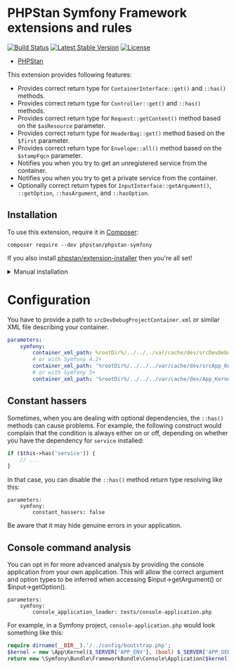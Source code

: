 # PHPStan Symfony Framework extensions and rules

[![Build Status](https://travis-ci.com/phpstan/phpstan-symfony.svg?branch=master)](https://travis-ci.com/phpstan/phpstan-symfony)
[![Latest Stable Version](https://poser.pugx.org/phpstan/phpstan-symfony/v/stable)](https://packagist.org/packages/phpstan/phpstan-symfony)
[![License](https://poser.pugx.org/phpstan/phpstan-symfony/license)](https://packagist.org/packages/phpstan/phpstan-symfony)

* [PHPStan](https://phpstan.org/)

This extension provides following features:

* Provides correct return type for `ContainerInterface::get()` and `::has()` methods.
* Provides correct return type for `Controller::get()` and `::has()` methods.
* Provides correct return type for `Request::getContent()` method based on the `$asResource` parameter.
* Provides correct return type for `HeaderBag::get()` method based on the `$first` parameter.
* Provides correct return type for `Envelope::all()` method based on the `$stampFqcn` parameter.
* Notifies you when you try to get an unregistered service from the container.
* Notifies you when you try to get a private service from the container.
* Optionally correct return types for `InputInterface::getArgument()`, `::getOption`, `::hasArgument`, and `::hasOption`.


## Installation

To use this extension, require it in [Composer](https://getcomposer.org/):

```
composer require --dev phpstan/phpstan-symfony
```

If you also install [phpstan/extension-installer](https://github.com/phpstan/extension-installer) then you're all set!

<details>
  <summary>Manual installation</summary>

If you don't want to use `phpstan/extension-installer`, include extension.neon in your project's PHPStan config:

```
includes:
    - vendor/phpstan/phpstan-symfony/extension.neon
```

To perform framework-specific checks, include also this file:

```
includes:
    - vendor/phpstan/phpstan-symfony/rules.neon
```
</details>

# Configuration

You have to provide a path to `srcDevDebugProjectContainer.xml` or similar XML file describing your container.

```yaml
parameters:
    symfony:
        container_xml_path: %rootDir%/../../../var/cache/dev/srcDevDebugProjectContainer.xml
        # or with Symfony 4.2+
        container_xml_path: '%rootDir%/../../../var/cache/dev/srcApp_KernelDevDebugContainer.xml'
        # or with Symfony 5+
        container_xml_path: '%rootDir%/../../../var/cache/dev/App_KernelDevDebugContainer.xml'
```

## Constant hassers

Sometimes, when you are dealing with optional dependencies, the `::has()` methods can cause problems. For example, the following construct would complain that the condition is always either on or off, depending on whether you have the dependency for `service` installed:

```php
if ($this->has('service')) {
    // ...
}
```

In that case, you can disable the `::has()` method return type resolving like this:

```
parameters:
	symfony:
		constant_hassers: false
```

Be aware that it may hide genuine errors in your application.

## Console command analysis

You can opt in for more advanced analysis by providing the console application from your own application. This will allow the correct argument and option types to be inferred when accessing $input->getArgument() or $input->getOption().

```
parameters:
	symfony:
		console_application_loader: tests/console-application.php
```

For example, in a Symfony project, `console-application.php` would look something like this:

```php
require dirname(__DIR__).'/../config/bootstrap.php';
$kernel = new \App\Kernel($_SERVER['APP_ENV'], (bool) $_SERVER['APP_DEBUG']);
return new \Symfony\Bundle\FrameworkBundle\Console\Application($kernel);
```
